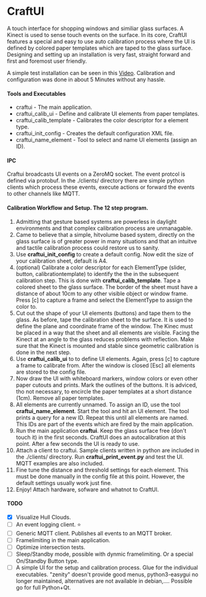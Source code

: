 # CraftUI
A touch interface for shopping windows and similiar glass surfaces. A Kinect is used to sense touch events on the surface. In its core, CraftUI features a special and easy to use auto calibration process where the UI is defined by colored paper templates which are taped to the glass surface. Designing and setting up an installation is very fast, straight forward and first and foremost user friendly.

A simple test installation can be seen in this [Video](http://devlol.soup.io/post/539538698/CraftUI-in-Action?sessid=a90e3c28f8a15868ba9f9264b2b3117f). Calibration and configuration was done in about 5 Minutes without any hassle.

#### Tools and Executables
* craftui - The main application.
* craftui_calib_ui - Define and calibrate UI elements from paper templates.
* craftui_calib_template - Calibrates the color descriptor for a element type.
* craftui_init_config - Creates the default configuration XML file.
* craftui_name_element - Tool to select and name UI elements (assign an ID). 

#### IPC
Craftui broadcasts UI events on a ZeroMQ socket. The event protcol is defined via protobuf. In the ./clients/ directory there are simple python clients which process these events, execute actions or forward the events to other channels like MQTT.

#### Calibration Workflow and Setup. The 12 step program.
1. Admitting that gesture based systems are powerless in daylight environments and that complex calibration process are unmanagable.
2. Came to believe that a simple, hitvolume based system, directly on the glass surface is of greater power in many situations and that an intuitve and tactile calibration process could restore us to sanity.
1. Use **craftui_init_config** to create a default config. Now edit the size of your calibration sheet, default is A4.
2. (optional) Calibrate a color descriptor for each ElementType (slider, button, calibrationtemplate) to identify the the in the subsequent calibration step. This is done with **craftui_calib_template**. Tape a colored sheet to the glass surface. The border of the sheet must have a distance of about 10cm to any other visible object or window frame. Press [c] to capture a frame and select the ElementType to assign the color to.
3. Cut out the shape of your UI elements (buttons) and tape them to the glass. As before, tape the calibration sheet to the surface. It is used to define the plane and coordinate frame of the window. The Kinec must be placed in a way that the sheet and all elements are visible. Facing the Kinect at an angle to the glass reduces problems with reflection. Make sure that the Kinect is mounted and stable since geometric calibration is done in the next step.
4. Use **craftui_calib_ui** to to define UI elements. Again, press [c] to capture a frame to calibrate from. After the window is closed [Esc] all elements are stored to the config file.
5. Now draw the UI with whiteboard markers, window colors or even other paper cutouts and prints. Mark the outlines of the buttons. It is adviced, tho not necessary, to encircle the paper templates at a short distance (1cm). Remove all paper templates.
5. All elements are currently unnamed. To assign an ID, use the tool **craftui_name_element**. Start the tool and hit an UI element. The tool prints a query for a new ID. Repeat this until all elements are named. This IDs are part of the events which are fired by the main application.
6. Run the main application **craftui**. Keep the glass surface free (don't touch it) in the first seconds. CraftUI does an autocalibration at this point. After a few seconds the UI is ready to use.
7. Attach a client to craftui. Sample clients written in python are included in the ./clients/ directory. Run **craftui_print_event.py** and test the UI. MQTT examples are also included.
8. Fine tune the distance and threshold settings for each element. This must be done manually in the config file at this point. However, the default settings usually work just fine.
9. Enjoy! Attach hardware, sofware and whatnot to CraftUI.

#### TODO
* [x] Visualize Hull Clouds.
* [ ] An event logging client. :star:
* [ ] Generic MQTT client. Publishes all events to an MQTT broker.
* [ ] Framelimiting in the main application.
* [ ] Optimize intersection tests.
* [ ] Sleep/Standby mode, possible with dynmic framelimiting. Or a special On/Standby Button type.
* [ ] A simple UI for the setup and calibration process. Glue for the individual executables. "zenity" doesn't provide good menus, python3-easygui no longer maintained, alternatives are not available in debian,.... Possible go for full Python+Qt.
